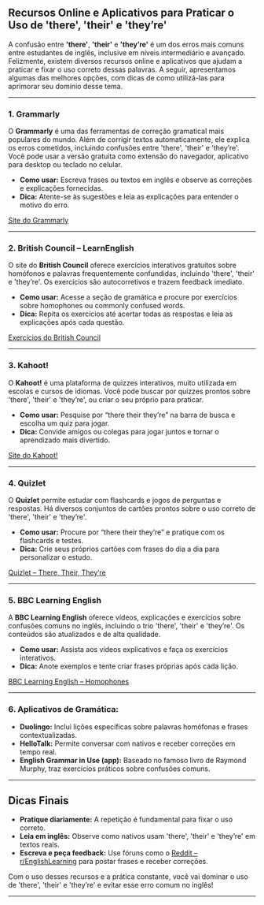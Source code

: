
## Recursos Online e Aplicativos para Praticar o Uso de 'there', 'their' e 'they’re'

A confusão entre **'there'**, **'their'** e **'they’re'** é um dos erros mais comuns entre estudantes de inglês, inclusive em níveis intermediário e avançado. Felizmente, existem diversos recursos online e aplicativos que ajudam a praticar e fixar o uso correto dessas palavras. A seguir, apresentamos algumas das melhores opções, com dicas de como utilizá-las para aprimorar seu domínio desse tema.

---

### 1. **Grammarly**

O **Grammarly** é uma das ferramentas de correção gramatical mais populares do mundo. Além de corrigir textos automaticamente, ele explica os erros cometidos, incluindo confusões entre 'there', 'their' e 'they’re'. Você pode usar a versão gratuita como extensão do navegador, aplicativo para desktop ou teclado no celular.

- **Como usar:** Escreva frases ou textos em inglês e observe as correções e explicações fornecidas.
- **Dica:** Atente-se às sugestões e leia as explicações para entender o motivo do erro.

[Site do Grammarly](https://www.grammarly.com/)

---

### 2. **British Council – LearnEnglish**

O site do **British Council** oferece exercícios interativos gratuitos sobre homófonos e palavras frequentemente confundidas, incluindo 'there', 'their' e 'they’re'. Os exercícios são autocorretivos e trazem feedback imediato.

- **Como usar:** Acesse a seção de gramática e procure por exercícios sobre homophones ou commonly confused words.
- **Dica:** Repita os exercícios até acertar todas as respostas e leia as explicações após cada questão.

[Exercícios do British Council](https://learnenglish.britishcouncil.org/grammar/intermediate-to-upper-intermediate)

---

### 3. **Kahoot!**

O **Kahoot!** é uma plataforma de quizzes interativos, muito utilizada em escolas e cursos de idiomas. Você pode buscar por quizzes prontos sobre 'there', 'their' e 'they’re', ou criar o seu próprio para praticar.

- **Como usar:** Pesquise por “there their they’re” na barra de busca e escolha um quiz para jogar.
- **Dica:** Convide amigos ou colegas para jogar juntos e tornar o aprendizado mais divertido.

[Site do Kahoot!](https://kahoot.com/)

---

### 4. **Quizlet**

O **Quizlet** permite estudar com flashcards e jogos de perguntas e respostas. Há diversos conjuntos de cartões prontos sobre o uso correto de 'there', 'their' e 'they’re'.

- **Como usar:** Procure por “there their they’re” e pratique com os flashcards e testes.
- **Dica:** Crie seus próprios cartões com frases do dia a dia para personalizar o estudo.

[Quizlet – There, Their, They’re](https://quizlet.com/subject/there-their-they%27re/)

---

### 5. **BBC Learning English**

A **BBC Learning English** oferece vídeos, explicações e exercícios sobre confusões comuns no inglês, incluindo o trio 'there', 'their' e 'they’re'. Os conteúdos são atualizados e de alta qualidade.

- **Como usar:** Assista aos vídeos explicativos e faça os exercícios interativos.
- **Dica:** Anote exemplos e tente criar frases próprias após cada lição.

[BBC Learning English – Homophones](https://www.bbc.co.uk/learningenglish/english/course/lower-intermediate/unit-10/session-1)

---

### 6. **Aplicativos de Gramática:**

- **Duolingo:** Inclui lições específicas sobre palavras homófonas e frases contextualizadas.
- **HelloTalk:** Permite conversar com nativos e receber correções em tempo real.
- **English Grammar in Use (app):** Baseado no famoso livro de Raymond Murphy, traz exercícios práticos sobre confusões comuns.

---

## Dicas Finais

- **Pratique diariamente:** A repetição é fundamental para fixar o uso correto.
- **Leia em inglês:** Observe como nativos usam 'there', 'their' e 'they’re' em textos reais.
- **Escreva e peça feedback:** Use fóruns como o [Reddit – r/EnglishLearning](https://www.reddit.com/r/EnglishLearning/) para postar frases e receber correções.

Com o uso desses recursos e a prática constante, você vai dominar o uso de 'there', 'their' e 'they’re' e evitar esse erro comum no inglês!

---
```